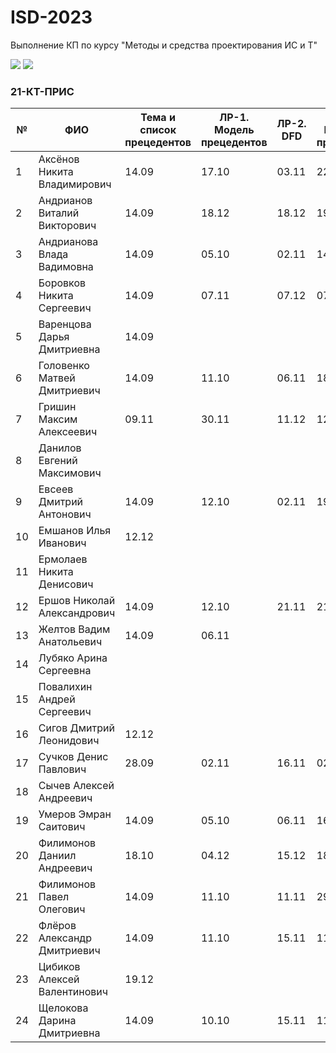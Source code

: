 # ISD-2023
Выполнение КП по курсу "Методы и средства проектирования ИС и Т"

<img src="https://img.shields.io/github/commit-activity/m/nntu-cs/ISD-2023?color=lime&style=for-the-badge">
<img src="https://img.shields.io/github/last-commit/nntu-cs/ISD-2023?color=darkgreen&style=for-the-badge">

### 21-КТ-ПРИС

|№ |  ФИО | Тема и список прецедентов | ЛР-1. Модель прецедентов | ЛР-2. DFD | ЛР-3. Модель процессов | ЛР-4. Модели данных | Курсовой проект | Итог | Итог | Итог | Итог |
| -- | ------ |  ----- |  ----- |  ----- |  ----- |  ----- |  ----- |  ----- |  ----- |  ----- |  ----- |
| 1 | Аксёнов Никита Владимирович | 14.09 | 17.10 | 03.11 | 22.11 | 13.12 |      |
| 2 | Андрианов Виталий Викторович | 14.09 | 18.12 | 18.12 | 19.12 |      |      |
| 3 | Андрианова Влада Вадимовна  | 14.09 | 05.10 | 02.11 | 14.11 | 03.12 | 18.12 |
| 4 | Боровков Никита Сергеевич | 14.09 | 07.11 | 07.12 | 07.12 | 12.12 | 18.12 |
| 5 | Варенцова Дарья Дмитриевна | 14.09 |      |      |      |      |      |
| 6 | Головенко Матвей Дмитриевич | 14.09 | 11.10 | 06.11 | 18.11 | 11.12 | 18.12 |
| 7 | Гришин Максим Алексеевич | 09.11 | 30.11 | 11.12 | 12.12 | 15.12 |      |
| 8 | Данилов Евгений Максимович |      |      |      |      |      |      |
| 9 | Евсеев Дмитрий Антонович | 14.09 | 12.10 | 02.11 | 19.11 | 30.11 | 18.12 |
| 10 | Емшанов Илья Иванович | 12.12 |      |      |      |      |      |
| 11 | Ермолаев Никита Денисович |      |      |      |      |      |      |
| 12 | Ершов Николай Александрович | 14.09 | 12.10 | 21.11 | 21.11 | 11.12 |      |
| 13 | Желтов Вадим Анатольевич | 14.09 | 06.11 |      |      |      |      |
| 14 | Лубяко Арина Сергеевна |      |      |      |      |      |      |
| 15 | Повалихин Андрей Сергеевич |      |      |      |      |      |      |
| 16 | Сигов Дмитрий Леонидович | 12.12 |      |      |      |      |      |
| 17 | Сучков Денис Павлович | 28.09 | 02.11 | 16.11 | 02.12 | 07.12 | 18.12 |
| 18 | Сычев Алексей Андреевич |      |      |      |      |      |      |
| 19 | Умеров Эмран Саитович | 14.09 | 05.10 | 06.11 | 16.11 | 29.11 | 18.12 |
| 20 | Филимонов Даниил Андреевич | 18.10 | 04.12 | 15.12 | 18.12 |      |      |
| 21 | Филимонов Павел Олегович | 14.09 | 11.10 | 11.11 | 29.11 | 08.12 | 19.12 |
| 22 | Флёров Александр Дмитриевич | 14.09 | 11.10 | 15.11 | 11.12 | 14.12 |      |
| 23 | Цибиков Алексей Валентинович | 19.12 |      |      |      |      |      |
| 24 | Щелокова Дарина Дмитриевна | 14.09 | 10.10 | 15.11 | 11.12 | 14.12 |      |
